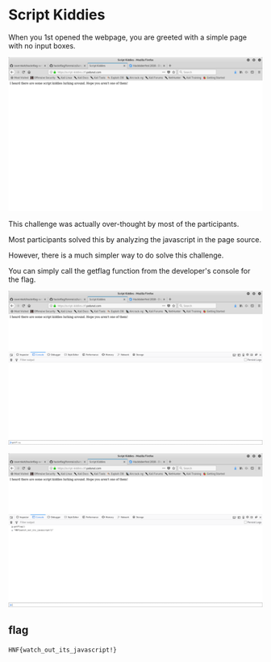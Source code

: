# Script Kiddies

When you 1st opened the webpage, you are greeted with a simple page with no input boxes.

![](index-page.png)

This challenge was actually over-thought by most of the participants.

Most participants solved this by analyzing the javascript in the page source.

However, there is a much simpler way to do solve this challenge.

You can simply call the getflag function from the developer's console for the flag.

![getflag function](getflag.png)

![flag](flag.png)


## flag

`HNF{watch_out_its_javascript!}`
